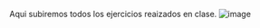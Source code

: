 Aqui subiremos todos los ejercicios reaizados en clase.
![image](https://user-images.githubusercontent.com/101213081/170112992-26046c85-138a-4158-8c70-0db21481e868.png)
